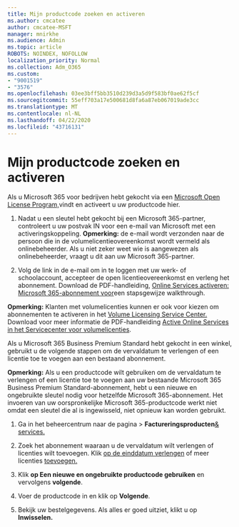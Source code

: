```yaml
---
title: Mijn productcode zoeken en activeren
ms.author: cmcatee
author: cmcatee-MSFT
manager: mnirkhe
ms.audience: Admin
ms.topic: article
ROBOTS: NOINDEX, NOFOLLOW
localization_priority: Normal
ms.collection: Adm_O365
ms.custom:
- "9001519"
- "3576"
ms.openlocfilehash: 03ee3bff5bb3510d239d3a5d9f583bf0ae62f5cf
ms.sourcegitcommit: 55eff703a17e500681d8fa6a87eb067019ade3cc
ms.translationtype: MT
ms.contentlocale: nl-NL
ms.lasthandoff: 04/22/2020
ms.locfileid: "43716131"
---
```

# <a name="find-and-activate-my-product-key"></a>Mijn productcode zoeken en activeren

Als u Microsoft 365 voor bedrijven hebt gekocht via een [Microsoft Open License Program,](https://go.microsoft.com/fwlink/p/?LinkID=613298)vindt en activeert u uw productcode hier.

1. Nadat u een sleutel hebt gekocht bij een Microsoft 365-partner, controleert u uw postvak IN voor een e-mail van Microsoft met een activeringskoppeling.  **Opmerking:** de e-mail wordt verzonden naar de persoon die in de volumelicentieovereenkomst wordt vermeld als onlinebeheerder.  Als u niet zeker weet wie is aangewezen als onlinebeheerder, vraagt u dit aan uw Microsoft 365-partner.

2. Volg de link in de e-mail om in te loggen met uw werk- of schoolaccount, accepteer de open licentieovereenkomst en verleng het abonnement.  Download de PDF-handleiding, [Online Services activeren: Microsoft 365-abonnement voor](https://go.microsoft.com/fwlink/p/?LinkId=618100)een stapsgewijze walkthrough. 

**Opmerking:** Klanten met volumelicenties kunnen er ook voor kiezen om abonnementen te activeren in het [Volume Licensing Service Center.](https://go.microsoft.com/fwlink/p/?LinkID=282016)  Download voor meer informatie de PDF-handleiding [Active Online Services in het Servicecenter voor volumelicenties](https://go.microsoft.com/fwlink/p/?LinkId=618096).

Als u Microsoft 365 Business Premium Standard hebt gekocht in een winkel, gebruikt u de volgende stappen om de vervaldatum te verlengen of een licentie toe te voegen aan een bestaand abonnement.

**Opmerking:** Als u een productcode wilt gebruiken om de vervaldatum te verlengen of een licentie toe te voegen aan uw bestaande Microsoft 365 Business Premium Standard-abonnement, hebt u een nieuwe en ongebruikte sleutel nodig voor hetzelfde Microsoft 365-abonnement.  Het invoeren van uw oorspronkelijke Microsoft 365-productcode werkt niet omdat een sleutel die al is ingewisseld, niet opnieuw kan worden gebruikt.

1. Ga in het beheercentrum naar de pagina >  **Factureringsproducten**[& services.](https://go.microsoft.com/fwlink/p/?linkid=842054)

2. Zoek het abonnement waaraan u de vervaldatum wilt verlengen of licenties wilt toevoegen.  Klik [op de einddatum verlengen](https://go.microsoft.com/fwlink/p/?linkid=842054) of meer licenties [toevoegen.](https://go.microsoft.com/fwlink/p/?linkid=842054)

3. Klik **op Een nieuwe en ongebruikte productcode gebruiken** en vervolgens **volgende**.

4. Voer de productcode in en klik op **Volgende**.

5. Bekijk uw bestelgegevens.  Als alles er goed uitziet, klikt u op **Inwisselen.**